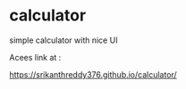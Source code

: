 # calculator


simple calculator with nice UI

Acees link at :

https://srikanthreddy376.github.io/calculator/
